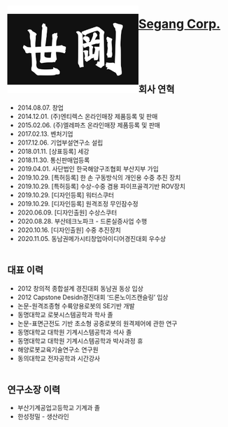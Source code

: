 [<img align="left" width="300" height="200" src="segang_logo.jpg">](index.md)

# [Segang Corp.](index.md)
<br><br><br><br>
## 회사 연혁

* 2014.08.07. 창업
* 2014.12.01. (주)엔티렉스 온라인매장 제품등록 및 판매
* 2015.02.06. (주)엘레파츠 온라인매장 제품등록 및 판매
* 2017.02.13. 벤처기업
* 2017.12.06. 기업부설연구소 설립
* 2018.01.11. [상표등록] 세강
* 2018.11.30. 통신판매업등록
* 2019.04.01. 사단법인 한국해양구조협회 부산지부 가입
* 2019.10.29. [특허등록] 한 손 구동방식의 개인용 수중 추진 장치
* 2019.10.29. [특허등록] 수상-수중 겸용 파이프골격기반 ROV장치
* 2019.10.29. [디자인등록] 워터스쿠터
* 2019.10.29. [디자인등록] 원격조정 무인잠수정
* 2020.06.09. [디자인출원] 수상스쿠터
* 2020.08.28. 부산테크노파크 - 드론실증사업 수행
* 2020.10.16. [디자인출원] 수중 추진장치
* 2020.11.05. 동남권메가시티창업아이디어경진대회 우수상
<br><br>

## 대표 이력

* 2012 창의적 종합설계 경진대회 동남권 동상 입상
* 2012 Capstone Desidn경진대회 ‘드론노이즈캔슬링’ 입상
* 논문-원격조종형 수륙양용로봇의 SE기반 개발
* 동명대학교 로봇시스템공학과 학사 졸
* 논문-표면근전도 기반 초소형 공중로봇의 원격제어에 관한 연구
* 동명대학교 대학원 기계시스템공학과 석사 졸
* 동명대학교 대학원 기계시스템공학과 박사과정 휴
* 해양로봇교육기술연구소 연구원
* 동의대학교 전자공학과 시간강사
<br><br>

## 연구소장 이력

* 부산기계공업고등학교 기계과 졸
* 한성정밀 - 생산라인
